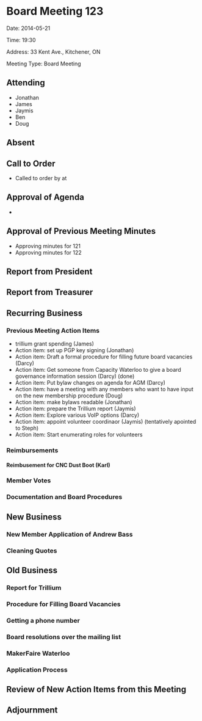 # Board Meeting 123

Date: 2014-05-21

Time: 19:30

Address: 33 Kent Ave., Kitchener, ON

Meeting Type: Board Meeting

## Attending
* Jonathan
* James
* Jaymis
* Ben
* Doug

## Absent

## Call to Order
* Called to order by  at 

## Approval of Agenda
* 

## Approval of Previous Meeting Minutes
* Approving minutes for 121
* Approving minutes for 122

## Report from President

## Report from Treasurer

## Recurring Business

### Previous Meeting Action Items
* trillium grant spending (James)
* Action item: set up PGP key signing (Jonathan)
* Action item: Draft a formal procedure for filling future board vacancies (Darcy)
* Action item: Get someone from Capacity Waterloo to give a board governance information session (Darcy) (done)
* Action item: Put bylaw changes on agenda for AGM (Darcy)
* Action item: have a meeting with any members who want to have input on the new membership procedure (Doug)
* Action item: make bylaws readable (Jonathan)
* Action item: prepare the Trillium report (Jaymis)
* Action item: Explore various VoIP options (Darcy)
* Action item: appoint volunteer coordinaor (Jaymis) (tentatively apointed to Steph)
* Action item: Start enumerating roles for volunteers

### Reimbursements

#### Reimbusement for CNC Dust Boot (Karl)

### Member Votes

### Documentation and Board Procedures

## New Business

### New Member Application of Andrew Bass

### Cleaning Quotes

## Old Business

### Report for Trillium

### Procedure for Filling Board Vacancies

### Getting a phone number

### Board resolutions over the mailing list

### MakerFaire Waterloo

### Application Process

## Review of New Action Items from this Meeting

## Adjournment
